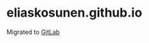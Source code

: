 # eliaskosunen.github.io

Migrated to [GitLab](https://gitlab.com/eliaskosunen/eliaskosunen.gitlab.io)
